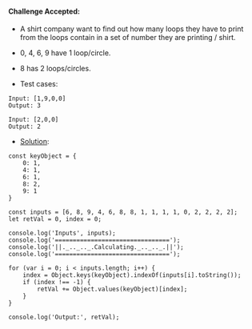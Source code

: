 #### Challenge Accepted:
- A shirt company want to find out how many loops they have to print from the loops contain in a set of number they are printing / shirt.
- 0, 4, 6, 9 have 1 loop/circle.
- 8 has 2 loops/circles.

- Test cases: 
```
Input: [1,9,0,0]
Output: 3

Input: [2,0,0]
Output: 2
``` 
- [Solution](http://playcode.io/250334?tabs=script.js&output):

```
const keyObject = {
    0: 1,
    4: 1,
    6: 1,
    8: 2,
    9: 1
}

const inputs = [6, 8, 9, 4, 6, 8, 8, 1, 1, 1, 1, 0, 2, 2, 2, 2];
let retVal = 0, index = 0;

console.log('Inputs', inputs);
console.log('================================');
console.log('||._.._.._.Calculating._.._.._.||');
console.log('================================');

for (var i = 0; i < inputs.length; i++) {
    index = Object.keys(keyObject).indexOf(inputs[i].toString());
    if (index !== -1) {
        retVal += Object.values(keyObject)[index];
    }
}

console.log('Output:', retVal);
```

